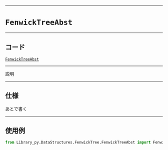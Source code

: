 _____

# `FenwickTreeAbst`

_____

## コード

[`FenwickTreeAbst`](https://github.com/titan-23/Library_py/blob/main/DataStructures/FenwickTree/FenwickTreeAbst.py)
<!-- code=https://github.com/titan-23/Library_py/blob/main/DataStructures\FenwickTree\FenwickTreeAbst.py -->

_____

説明

_____

## 仕様

あとで書く

_____

## 使用例

```python
from Library_py.DataStructures.FenwickTree.FenwickTreeAbst import FenwickTreeAbst

```

